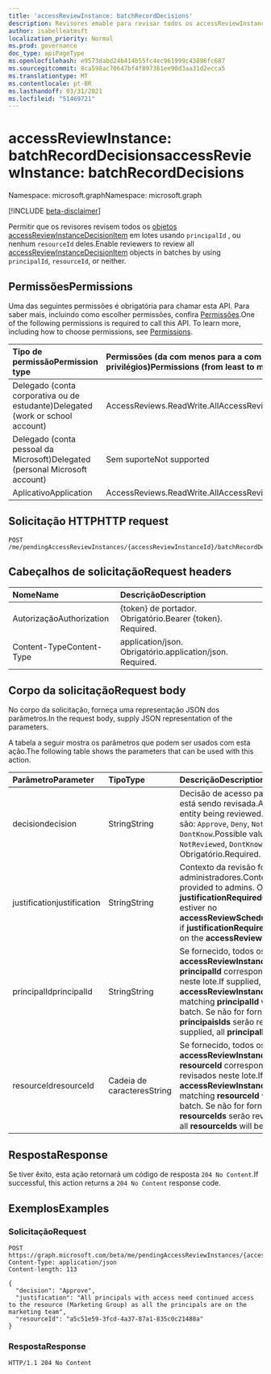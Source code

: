 ```yaml
---
title: 'accessReviewInstance: batchRecordDecisions'
description: Revisores emable para revisar todos os accessReviewInstanceDecisionItems em lotes.
author: isabelleatmsft
localization_priority: Normal
ms.prod: governance
doc_type: apiPageType
ms.openlocfilehash: e9573dabd24b414b55fc4ec961999c43896fc687
ms.sourcegitcommit: 8ca598ac70647bf4f897361ee90d3aa31d2ecca5
ms.translationtype: MT
ms.contentlocale: pt-BR
ms.lasthandoff: 03/31/2021
ms.locfileid: "51469721"
---
```

# <a name="accessreviewinstance-batchrecorddecisions"></a><span data-ttu-id="f31b2-103">accessReviewInstance: batchRecordDecisions</span><span class="sxs-lookup"><span data-stu-id="f31b2-103">accessReviewInstance: batchRecordDecisions</span></span>
<span data-ttu-id="f31b2-104">Namespace: microsoft.graph</span><span class="sxs-lookup"><span data-stu-id="f31b2-104">Namespace: microsoft.graph</span></span>

[!INCLUDE [beta-disclaimer](../../includes/beta-disclaimer.md)]

<span data-ttu-id="f31b2-105">Permitir que os revisores revisem todos os [objetos accessReviewInstanceDecisionItem](../resources/accessreviewinstancedecisionitem.md) em lotes usando `principalId` , ou nenhum `resourceId` deles.</span><span class="sxs-lookup"><span data-stu-id="f31b2-105">Enable reviewers to review all [accessReviewInstanceDecisionItem](../resources/accessreviewinstancedecisionitem.md) objects in batches by using `principalId`, `resourceId`, or neither.</span></span>

## <a name="permissions"></a><span data-ttu-id="f31b2-106">Permissões</span><span class="sxs-lookup"><span data-stu-id="f31b2-106">Permissions</span></span>
<span data-ttu-id="f31b2-p101">Uma das seguintes permissões é obrigatória para chamar esta API. Para saber mais, incluindo como escolher permissões, confira [Permissões](/graph/permissions-reference).</span><span class="sxs-lookup"><span data-stu-id="f31b2-p101">One of the following permissions is required to call this API. To learn more, including how to choose permissions, see [Permissions](/graph/permissions-reference).</span></span>

|<span data-ttu-id="f31b2-109">Tipo de permissão</span><span class="sxs-lookup"><span data-stu-id="f31b2-109">Permission type</span></span>|<span data-ttu-id="f31b2-110">Permissões (da com menos para a com mais privilégios)</span><span class="sxs-lookup"><span data-stu-id="f31b2-110">Permissions (from least to most privileged)</span></span>|
|:---|:---|
|<span data-ttu-id="f31b2-111">Delegado (conta corporativa ou de estudante)</span><span class="sxs-lookup"><span data-stu-id="f31b2-111">Delegated (work or school account)</span></span>|<span data-ttu-id="f31b2-112">AccessReviews.ReadWrite.All</span><span class="sxs-lookup"><span data-stu-id="f31b2-112">AccessReviews.ReadWrite.All</span></span>|
|<span data-ttu-id="f31b2-113">Delegado (conta pessoal da Microsoft)</span><span class="sxs-lookup"><span data-stu-id="f31b2-113">Delegated (personal Microsoft account)</span></span>|<span data-ttu-id="f31b2-114">Sem suporte</span><span class="sxs-lookup"><span data-stu-id="f31b2-114">Not supported</span></span>|
|<span data-ttu-id="f31b2-115">Aplicativo</span><span class="sxs-lookup"><span data-stu-id="f31b2-115">Application</span></span>|<span data-ttu-id="f31b2-116">AccessReviews.ReadWrite.All</span><span class="sxs-lookup"><span data-stu-id="f31b2-116">AccessReviews.ReadWrite.All</span></span>|

## <a name="http-request"></a><span data-ttu-id="f31b2-117">Solicitação HTTP</span><span class="sxs-lookup"><span data-stu-id="f31b2-117">HTTP request</span></span>

<!-- {
  "blockType": "ignored"
}
-->
``` http
POST /me/pendingAccessReviewInstances/{accessReviewInstanceId}/batchRecordDecisions
```

## <a name="request-headers"></a><span data-ttu-id="f31b2-118">Cabeçalhos de solicitação</span><span class="sxs-lookup"><span data-stu-id="f31b2-118">Request headers</span></span>
|<span data-ttu-id="f31b2-119">Nome</span><span class="sxs-lookup"><span data-stu-id="f31b2-119">Name</span></span>|<span data-ttu-id="f31b2-120">Descrição</span><span class="sxs-lookup"><span data-stu-id="f31b2-120">Description</span></span>|
|:---|:---|
|<span data-ttu-id="f31b2-121">Autorização</span><span class="sxs-lookup"><span data-stu-id="f31b2-121">Authorization</span></span>|<span data-ttu-id="f31b2-p102">{token} de portador. Obrigatório.</span><span class="sxs-lookup"><span data-stu-id="f31b2-p102">Bearer {token}. Required.</span></span>|
|<span data-ttu-id="f31b2-124">Content-Type</span><span class="sxs-lookup"><span data-stu-id="f31b2-124">Content-Type</span></span>|<span data-ttu-id="f31b2-p103">application/json. Obrigatório.</span><span class="sxs-lookup"><span data-stu-id="f31b2-p103">application/json. Required.</span></span>|

## <a name="request-body"></a><span data-ttu-id="f31b2-127">Corpo da solicitação</span><span class="sxs-lookup"><span data-stu-id="f31b2-127">Request body</span></span>
<span data-ttu-id="f31b2-128">No corpo da solicitação, forneça uma representação JSON dos parâmetros.</span><span class="sxs-lookup"><span data-stu-id="f31b2-128">In the request body, supply JSON representation of the parameters.</span></span>

<span data-ttu-id="f31b2-129">A tabela a seguir mostra os parâmetros que podem ser usados com esta ação.</span><span class="sxs-lookup"><span data-stu-id="f31b2-129">The following table shows the parameters that can be used with this action.</span></span>

|<span data-ttu-id="f31b2-130">Parâmetro</span><span class="sxs-lookup"><span data-stu-id="f31b2-130">Parameter</span></span>|<span data-ttu-id="f31b2-131">Tipo</span><span class="sxs-lookup"><span data-stu-id="f31b2-131">Type</span></span>|<span data-ttu-id="f31b2-132">Descrição</span><span class="sxs-lookup"><span data-stu-id="f31b2-132">Description</span></span>|
|:---|:---|:---|
| <span data-ttu-id="f31b2-133">decision</span><span class="sxs-lookup"><span data-stu-id="f31b2-133">decision</span></span>  | <span data-ttu-id="f31b2-134">String</span><span class="sxs-lookup"><span data-stu-id="f31b2-134">String</span></span> | <span data-ttu-id="f31b2-135">Decisão de acesso para a entidade que está sendo revisada.</span><span class="sxs-lookup"><span data-stu-id="f31b2-135">Access decision for the entity being reviewed.</span></span> <span data-ttu-id="f31b2-136">Os valores possíveis são: `Approve`, `Deny`, `NotReviewed`, `DontKnow`.</span><span class="sxs-lookup"><span data-stu-id="f31b2-136">Possible values are: `Approve`, `Deny`, `NotReviewed`, `DontKnow`.</span></span> <span data-ttu-id="f31b2-137">Obrigatório.</span><span class="sxs-lookup"><span data-stu-id="f31b2-137">Required.</span></span>  |
|  <span data-ttu-id="f31b2-138">justification</span><span class="sxs-lookup"><span data-stu-id="f31b2-138">justification</span></span> | <span data-ttu-id="f31b2-139">String</span><span class="sxs-lookup"><span data-stu-id="f31b2-139">String</span></span> | <span data-ttu-id="f31b2-140">Contexto da revisão fornecida aos administradores.</span><span class="sxs-lookup"><span data-stu-id="f31b2-140">Context of the review provided to admins.</span></span> <span data-ttu-id="f31b2-141">Obrigatório se **justificationRequiredOnApproval** `True` estiver no **accessReviewScheduleDefinition**.</span><span class="sxs-lookup"><span data-stu-id="f31b2-141">Required if **justificationRequiredOnApproval** is `True` on the **accessReviewScheduleDefinition**.</span></span>  |
|<span data-ttu-id="f31b2-142">principalId</span><span class="sxs-lookup"><span data-stu-id="f31b2-142">principalId</span></span>|<span data-ttu-id="f31b2-143">String</span><span class="sxs-lookup"><span data-stu-id="f31b2-143">String</span></span>|<span data-ttu-id="f31b2-144">Se fornecido, todos os **accessReviewInstanceDecisionItems** com **principalId** correspondente serão revisados neste lote.</span><span class="sxs-lookup"><span data-stu-id="f31b2-144">If supplied, all the **accessReviewInstanceDecisionItems** with matching **principalId** will be reviewed in this batch.</span></span> <span data-ttu-id="f31b2-145">Se não for fornecido, todos os **principaisIds** serão revisados.</span><span class="sxs-lookup"><span data-stu-id="f31b2-145">If not supplied, all **principalIds** will be reviewed.</span></span>|
|<span data-ttu-id="f31b2-146">resourceId</span><span class="sxs-lookup"><span data-stu-id="f31b2-146">resourceId</span></span>|<span data-ttu-id="f31b2-147">Cadeia de caracteres</span><span class="sxs-lookup"><span data-stu-id="f31b2-147">String</span></span>|<span data-ttu-id="f31b2-148">Se fornecido, todos os **accessReviewInstanceDecisionItems** com **resourceId** correspondentes serão revisados neste lote.</span><span class="sxs-lookup"><span data-stu-id="f31b2-148">If supplied, all the **accessReviewInstanceDecisionItems** with matching **resourceId** will be reviewed in this batch.</span></span> <span data-ttu-id="f31b2-149">Se não for fornecido, todos **os resourceIds** serão revisados.</span><span class="sxs-lookup"><span data-stu-id="f31b2-149">If not supplied, all **resourceIds** will be reviewed.</span></span>|



## <a name="response"></a><span data-ttu-id="f31b2-150">Resposta</span><span class="sxs-lookup"><span data-stu-id="f31b2-150">Response</span></span>

<span data-ttu-id="f31b2-151">Se tiver êxito, esta ação retornará um código de resposta `204 No Content`.</span><span class="sxs-lookup"><span data-stu-id="f31b2-151">If successful, this action returns a `204 No Content` response code.</span></span>

## <a name="examples"></a><span data-ttu-id="f31b2-152">Exemplos</span><span class="sxs-lookup"><span data-stu-id="f31b2-152">Examples</span></span>

### <a name="request"></a><span data-ttu-id="f31b2-153">Solicitação</span><span class="sxs-lookup"><span data-stu-id="f31b2-153">Request</span></span>
<!-- {
  "blockType": "request",
  "name": "accessreviewinstance_batchrecorddecisions"
}
-->
``` http
POST https://graph.microsoft.com/beta/me/pendingAccessReviewInstances/{accessReviewInstanceId}/batchRecordDecisions
Content-Type: application/json
Content-length: 113

{
  "decision": "Approve",
  "justification": "All principals with access need continued access to the resource (Marketing Group) as all the principals are on the marketing team",
  "resourceId": "a5c51e59-3fcd-4a37-87a1-835c0c21488a"
}
```


### <a name="response"></a><span data-ttu-id="f31b2-154">Resposta</span><span class="sxs-lookup"><span data-stu-id="f31b2-154">Response</span></span>
<!-- {
  "blockType": "response",
  "truncated": true
}
-->
``` http
HTTP/1.1 204 No Content
```
